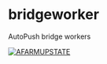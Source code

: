 # bridgeworker
AutoPush bridge workers

[![AFARMUPSTATE](https://afarmupstate.github.io/i/GoneTo-AFarmUpstate.svg)](https://github.com/AFarmUpstate)
